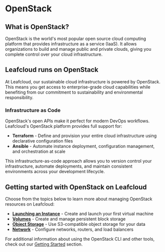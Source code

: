 # OpenStack

## What is OpenStack?

OpenStack is the world's most popular open source cloud computing platform that provides infrastructure as a service (IaaS). It allows organizations to build and manage public and private clouds, giving you complete control over your cloud infrastructure.

## Leafcloud runs on OpenStack

At Leafcloud, our sustainable cloud infrastructure is powered by OpenStack. This means you get access to enterprise-grade cloud capabilities while benefiting from our commitment to sustainability and environmental responsibility.

### Infrastructure as Code

OpenStack's open APIs make it perfect for modern DevOps workflows. Leafcloud's OpenStack platform provides full support for:

- **Terraform** - Define and provision your entire cloud infrastructure using declarative configuration files
- **Ansible** - Automate instance deployment, configuration management, and orchestration at scale

This infrastructure-as-code approach allows you to version control your infrastructure, automate deployments, and maintain consistent environments across your development lifecycle.

## Getting started with OpenStack on Leafcloud

Choose from the topics below to learn more about managing OpenStack resources on Leafcloud:

- **[Launching an Instance](../Getting-Started/Launching-an-instance.md)** - Create and launch your first virtual machine
- **[Volumes](../volumes/Creating-a-new-volume.md)** - Create and manage persistent block storage
- **[Object Storage](../object-storage/using-object-storage.md)** - Use S3-compatible object storage for your data
- **[Network](../network/Creating-a-new-network.md)** - Configure networks, routers, and load balancers

For additional information about using the OpenStack CLI and other tools, check out our [Getting Started](../Getting-Started/Changing-your-password.md) section.

